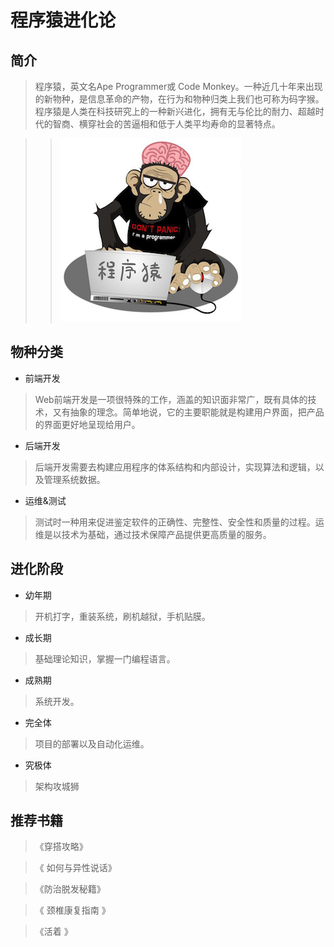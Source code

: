 # 程序猿进化论

## 简介

>程序猿，英文名Ape Programmer或 Code Monkey。一种近几十年来出现的新物种，是信息革命的产物，在行为和物种归类上我们也可称为码字猴。程序猿是人类在科技研究上的一种新兴进化，拥有无与伦比的耐力、超越时代的智商、横穿社会的苦逼相和低于人类平均寿命的显著特点。

>>![Ape Programmer](/images/1.jpg)

## 物种分类

- 前端开发

>Web前端开发是一项很特殊的工作，涵盖的知识面非常广，既有具体的技术，又有抽象的理念。简单地说，它的主要职能就是构建用户界面，把产品的界面更好地呈现给用户。

- 后端开发

>后端开发需要去构建应用程序的体系结构和内部设计，实现算法和逻辑，以及管理系统数据。

- 运维&测试

>测试时一种用来促进鉴定软件的正确性、完整性、安全性和质量的过程。运维是以技术为基础，通过技术保障产品提供更高质量的服务。

## 进化阶段

 - 幼年期

>开机打字，重装系统，刷机越狱，手机贴膜。

 - 成长期

>基础理论知识，掌握一门编程语言。

 - 成熟期

>系统开发。

 - 完全体

>项目的部署以及自动化运维。

 - 究极体

>架构攻城狮

## 推荐书籍

>《穿搭攻略》

>《 如何与异性说话》

>《防治脱发秘籍》

>《 颈椎康复指南 》

>《活着 》






